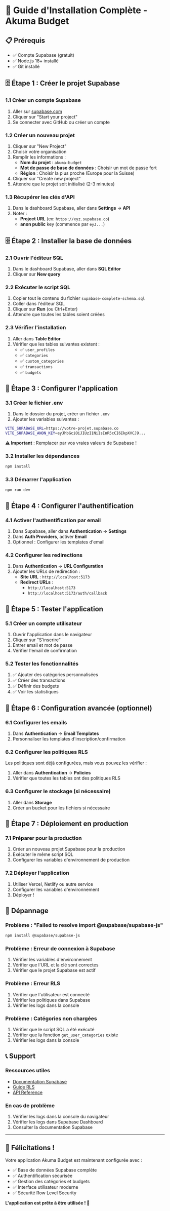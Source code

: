 # 🚀 Guide d'Installation Complète - Akuma Budget

## 📋 Prérequis

- ✅ Compte Supabase (gratuit)
- ✅ Node.js 18+ installé
- ✅ Git installé

## 🗄️ Étape 1 : Créer le projet Supabase

### 1.1 Créer un compte Supabase
1. Aller sur [supabase.com](https://supabase.com)
2. Cliquer sur "Start your project"
3. Se connecter avec GitHub ou créer un compte

### 1.2 Créer un nouveau projet
1. Cliquer sur "New Project"
2. Choisir votre organisation
3. Remplir les informations :
   - **Nom du projet** : `akuma-budget`
   - **Mot de passe de base de données** : Choisir un mot de passe fort
   - **Région** : Choisir la plus proche (Europe pour la Suisse)
4. Cliquer sur "Create new project"
5. Attendre que le projet soit initialisé (2-3 minutes)

### 1.3 Récupérer les clés d'API
1. Dans le dashboard Supabase, aller dans **Settings** → **API**
2. Noter :
   - **Project URL** (ex: `https://xyz.supabase.co`)
   - **anon public** key (commence par `eyJ...`)

## 🗄️ Étape 2 : Installer la base de données

### 2.1 Ouvrir l'éditeur SQL
1. Dans le dashboard Supabase, aller dans **SQL Editor**
2. Cliquer sur **New query**

### 2.2 Exécuter le script SQL
1. Copier tout le contenu du fichier `supabase-complete-schema.sql`
2. Coller dans l'éditeur SQL
3. Cliquer sur **Run** (ou Ctrl+Enter)
4. Attendre que toutes les tables soient créées

### 2.3 Vérifier l'installation
1. Aller dans **Table Editor**
2. Vérifier que les tables suivantes existent :
   - ✅ `user_profiles`
   - ✅ `categories`
   - ✅ `custom_categories`
   - ✅ `transactions`
   - ✅ `budgets`

## 🔧 Étape 3 : Configurer l'application

### 3.1 Créer le fichier .env
1. Dans le dossier du projet, créer un fichier `.env`
2. Ajouter les variables suivantes :

```bash
VITE_SUPABASE_URL=https://votre-projet.supabase.co
VITE_SUPABASE_ANON_KEY=eyJhbGciOiJIUzI1NiIsInR5cCI6IkpXVCJ9...
```

**⚠️ Important** : Remplacer par vos vraies valeurs de Supabase !

### 3.2 Installer les dépendances
```bash
npm install
```

### 3.3 Démarrer l'application
```bash
npm run dev
```

## 🔐 Étape 4 : Configurer l'authentification

### 4.1 Activer l'authentification par email
1. Dans Supabase, aller dans **Authentication** → **Settings**
2. Dans **Auth Providers**, activer **Email**
3. Optionnel : Configurer les templates d'email

### 4.2 Configurer les redirections
1. Dans **Authentication** → **URL Configuration**
2. Ajouter les URLs de redirection :
   - **Site URL** : `http://localhost:5173`
   - **Redirect URLs** : 
     - `http://localhost:5173`
     - `http://localhost:5173/auth/callback`

## 🧪 Étape 5 : Tester l'application

### 5.1 Créer un compte utilisateur
1. Ouvrir l'application dans le navigateur
2. Cliquer sur "S'inscrire"
3. Entrer email et mot de passe
4. Vérifier l'email de confirmation

### 5.2 Tester les fonctionnalités
1. ✅ Ajouter des catégories personnalisées
2. ✅ Créer des transactions
3. ✅ Définir des budgets
4. ✅ Voir les statistiques

## 🔧 Étape 6 : Configuration avancée (optionnel)

### 6.1 Configurer les emails
1. Dans **Authentication** → **Email Templates**
2. Personnaliser les templates d'inscription/confirmation

### 6.2 Configurer les politiques RLS
Les politiques sont déjà configurées, mais vous pouvez les vérifier :
1. Aller dans **Authentication** → **Policies**
2. Vérifier que toutes les tables ont des politiques RLS

### 6.3 Configurer le stockage (si nécessaire)
1. Aller dans **Storage**
2. Créer un bucket pour les fichiers si nécessaire

## 🚀 Étape 7 : Déploiement en production

### 7.1 Préparer pour la production
1. Créer un nouveau projet Supabase pour la production
2. Exécuter le même script SQL
3. Configurer les variables d'environnement de production

### 7.2 Déployer l'application
1. Utiliser Vercel, Netlify ou autre service
2. Configurer les variables d'environnement
3. Déployer !

## 🔧 Dépannage

### Problème : "Failed to resolve import @supabase/supabase-js"
```bash
npm install @supabase/supabase-js
```

### Problème : Erreur de connexion à Supabase
1. Vérifier les variables d'environnement
2. Vérifier que l'URL et la clé sont correctes
3. Vérifier que le projet Supabase est actif

### Problème : Erreur RLS
1. Vérifier que l'utilisateur est connecté
2. Vérifier les politiques dans Supabase
3. Vérifier les logs dans la console

### Problème : Catégories non chargées
1. Vérifier que le script SQL a été exécuté
2. Vérifier que la fonction `get_user_categories` existe
3. Vérifier les logs dans la console

## 📞 Support

### Ressources utiles
- [Documentation Supabase](https://supabase.com/docs)
- [Guide RLS](https://supabase.com/docs/guides/auth/row-level-security)
- [API Reference](https://supabase.com/docs/reference/javascript)

### En cas de problème
1. Vérifier les logs dans la console du navigateur
2. Vérifier les logs dans Supabase Dashboard
3. Consulter la documentation Supabase

---

## 🎉 Félicitations !

Votre application Akuma Budget est maintenant configurée avec :
- ✅ Base de données Supabase complète
- ✅ Authentification sécurisée
- ✅ Gestion des catégories et budgets
- ✅ Interface utilisateur moderne
- ✅ Sécurité Row Level Security

**L'application est prête à être utilisée ! 🚀**

